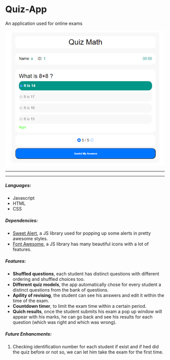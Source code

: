 # Quiz-App
An application used for online exams

![App Design](https://raw.githubusercontent.com/atarek12/Quiz-App/master/quizApp.PNG "App Design")
___
***

##### Languages:
- Javascript 
- HTML
- CSS 

##### Dependencies:
- [Sweet Alert](https://sweetalert2.github.io/), a JS library used for popping up some alerts in pretty awesome styles.
- [Font Awesome](https://fontawesome.com/), a JS library has many beautiful icons with a lot of features.

##### Features:
- **Shuffled questions**, each student has distinct questions with different ordering and shuffled choices too.
- **Different quiz models**, the app automatically chose for every student a distinct questions from the bank of questions.
- **Apility of revising**, the student can see his answers and edit it within the time of the exam.
- **Countdown timer**, to limit the exam time within a certain period.
- **Quich results**, once the student submits his exam a pop up window will appear with his marks, he can go back and see his results for each question (which was right and which was wrong).

##### Future Enhancments:
1. Checking identification number for each student if exist and if hed did the quiz before or not so, we can let him take the exam for the first time.


